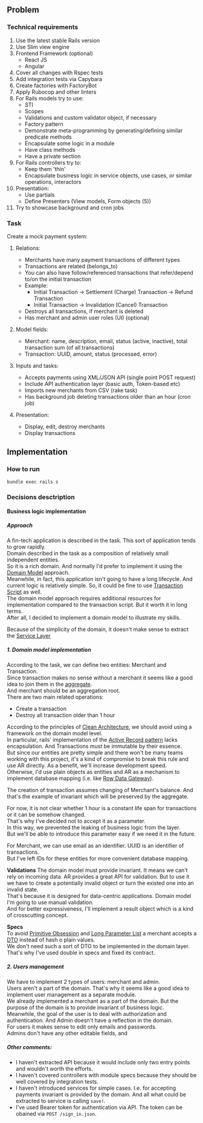 ## Problem
### Technical requirements
1. Use the latest stable Rails version
2. Use Slim view engine
3. Frontend Framework (optional)
    - React JS
    - Angular
4. Cover all changes with Rspec tests
5. Add integration tests via Capybara
6. Create factories with FactoryBot
7. Apply Rubocop and other linters
8. For Rails models try to use:
    - STI
    - Scopes
    - Validations and custom validator object, if necessary
    - Factory pattern
    - Demonstrate meta-programming by generating/defining similar predicate
methods
    - Encapsulate some logic in a module
    - Have class methods
    - Have a private section
9. For Rails controllers try to:  
    - Keep them 'thin'
    - Encapsulate business logic in service objects, use cases, or similar
operations, interactors
10. Presentation:
    - Use partials
    - Define Presenters (View models, Form objects (5))
11. Try to showcase background and cron jobs

### Task
Create a mock payment system:
1. Relations:
    - Merchants have many payment transactions of different types
    - Transactions are related (belongs_to)
    - You can also have follow/referenced transactions that refer/depend to/on
the initial transaction
    - Example:
        - Initial Transaction -> Settlement (Charge) Transaction -> Refund
Transaction
        - Initial Transaction -> Invalidation (Cancel) Transaction
    - Destroys all transactions, if merchant is deleted
    - Has merchant and admin user roles (UI) (optional)

2. Model fields:
    - Merchant: name, description, email, status (active, inactive), total
transaction sum (of all transactions)
    - Transaction: UUID, amount, status (processed, error)

3. Inputs and tasks:
    - Accepts payments using XML/JSON API (single point POST request)
    - Include API authentication layer (basic auth, Token-based etc)
    - Imports new merchants from CSV (rake task)
    - Has background job deleting transactions older than an hour (cron job)
4. Presentation:
    - Display, edit, destroy merchants
    - Display transactions

## Implementation

### How to run
```shell script
bundle exec rails s
```

### Decisions desctription

#### Business logic implementation

##### Approach
A fin-tech application is described in the task. This sort of application tends to grow rapidly.  
Domain described in the task as a composition of relatively small independent entities.  
So it is a rich domain. And normally I'd prefer to implement it using the [Domain Model](https://martinfowler.com/eaaCatalog/domainModel.html) approach.  
Meanwhile, in fact, this application isn't going to have a long lifecycle. And current logic is relatively simple. So, it could be fine to use [Transaction Script](https://martinfowler.com/eaaCatalog/transactionScript.html) as well.  
The domain model approach requires additional resources for implementation compared to the transaction script. But it worth it in long terms.  
After all, I decided to implement a domain model to illustrate my skills.

Because of the simplicity of the domain, it doesn't make sense to extract the [Service Layer](https://martinfowler.com/eaaCatalog/serviceLayer.html)

##### 1. Domain model implementation

According to the task, we can define two entities: Merchant and Transaction.  
Since transaction makes no sense without a merchant it seems like a good idea to join them in the [aggregate](https://martinfowler.com/bliki/DDD_Aggregate.html).  
And merchant should be an aggregation root.  
There are two main related operations:
- Create a transaction
- Destroy all transaction older than 1 hour

According to the principles of [Clean Architecture](https://blog.cleancoder.com/uncle-bob/2012/08/13/the-clean-architecture.html), we should avoid using a framework on the domain model level.  
In particular, rails' implementation of the [Active Record pattern](https://www.martinfowler.com/eaaCatalog/activeRecord.html) lacks encapsulation. And Transactions must be immutable by their essence.  
But since our entities are pretty simple and there won't be many teams working with this project, it's a kind of compromise to break this rule and use AR directly. As a benefit, we'll increase development speed.  
Otherwise, I'd use plain objects as entities and AR as a mechanism to implement database mapping (i.e. like [Row Data Gateway](https://martinfowler.com/eaaCatalog/rowDataGateway.html)).  

The creation of transaction assumes changing of Merchant's balance. And that's the example of invariant which will be preserved by the aggregate.  
  
For now, it is not clear whether 1 hour is a constant life span for transactions or it can be somehow changed.  
That's why I've decided not to accept it as a parameter.  
In this way, we prevented the leaking of business logic from the layer.  
But we'll be able to introduce this parameter easy if we need it in the future.   

For Merchant, we can use email as an identifier. UUID is an identifier of transactions.  
But I've left IDs for these entities for more convenient database mapping.  

**Validations**
The domain model must provide invariant. It means we can't rely on incoming data.
AR provides a great API for validation. But to use it we have to create a potentially invalid object or turn the existed one into an invalid state.  
That's because it is designed for data-centric applications. Domain model I'm going to use manual validation.  
And for better expressiveness, I'll implement a result object which is a kind of crosscutting concept.   


**Specs**  
To avoid [Primitive Obsession](https://refactoring.guru/smells/primitive-obsession) and [Long Parameter List](https://refactoring.guru/smells/long-parameter-list) a merchant accepts a [DTO](https://martinfowler.com/eaaCatalog/dataTransferObject.html) instead of hash o plain values.  
We don't need such a sort of DTO to be implemented in the domain layer. That's why I've used double in specs and fixed its contract.  

##### 2. Users management
We have to implement 2 types of users: merchant and admin.  
Users aren't a part of the domain. That's why it seems like a good idea to implement user management as a separate module.  
We already implemented a merchant as a part of the domain. But the purpose of the domain is to provide invariant of business logic.  
Meanwhile, the goal of the user is to deal with authorization and authentication. And Admin doesn't have a reflection in the domain.  
For users it makes sense to edit only emails and passwords.  
Admins don't have any other editable fields, and   

##### Other comments:
- I haven't extracted API because it would include only two entry points and wouldn't worth the efforts.
- I haven't covered controllers with module specs because they should be well covered by integration tests.
- I haven't introduced services for simple cases. I.e. for accepting payments invariant is provided by the domain. And all what could be extracted to service is calling `save!`.
- I've used Bearer token for authentication via API. The token can be obained via `POST /sign_in.json`.
